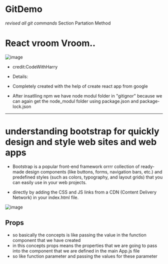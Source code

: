 # GitDemo
*revised all git commands*
Section Partation Method

# React vroom Vroom..

![image](https://github.com/cnnarayanchavan/GitDemo_rtCamp/assets/113028954/5a81f236-6cce-4288-8c6e-9657fc492973)
- credit:CodeWithHarry

- Details:
- Completely created with the help of create react app from google
- After insatlling npm we have node modul folder in "gitignor" because we can again get the node_modul folder using package.json and package-lock.json


--------------------------------------------------------------------------------------------------------------------------------------------------------------------------------------------------------------------------------------------------------------------------------------------------------------------------------------------

# understanding bootstrap for quickly design and style web sites and web apps 

-  Bootstrap is a popular front-end framework orrrr collection of ready-made design components (like buttons, forms, navigation bars, etc.) and predefined styles (such as colors, typography, and layout grids) that you can easily use in your web projects.

-  directly by adding the CSS and JS links from a CDN (Content Delivery Network) in your index.html file.

  ![image](https://github.com/cnnarayanchavan/GitDemo_rtCamp/assets/113028954/47c3c31f-075c-46b0-877b-f51bf46487c0)

  </hr>

  ## Props 

* so basically the concepts is like passing the value in the function component that we have created
* in this concepts props means the properties that we are going to pass into the component that we are defined in the main App.js file
* so like function parameter and passing the values for these parameter 



 
